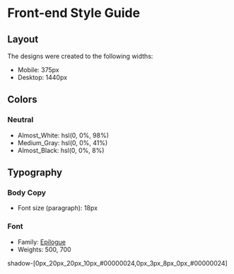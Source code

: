 # Front-end Style Guide

## Layout

The designs were created to the following widths:

- Mobile: 375px
- Desktop: 1440px

## Colors

### Neutral

- Almost_White: hsl(0, 0%, 98%)
- Medium_Gray: hsl(0, 0%, 41%)
- Almost_Black: hsl(0, 0%, 8%)

## Typography

### Body Copy

- Font size (paragraph): 18px

### Font

- Family: [Epilogue](https://fonts.google.com/specimen/Epilogue)
- Weights: 500, 700


shadow-[0px_20px_20px_10px_#00000024,0px_3px_8px_0px_#00000024]